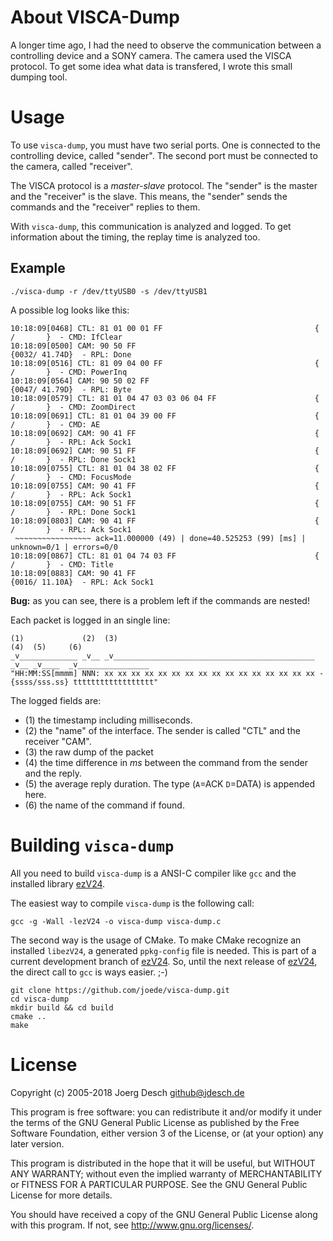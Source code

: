 # About VISCA-Dump

A longer time ago, I had the need to observe the communication between a
controlling device and a SONY camera. The camera used the VISCA protocol.
To get some idea what data is transfered, I wrote this small dumping tool.


# Usage

To use `visca-dump`, you must have two serial ports. One is connected to the
controlling device, called "sender". The second port must be connected to the
camera, called "receiver".

The VISCA protocol is a *master-slave* protocol. The "sender" is the master and
the "receiver" is the slave. This means, the "sender" sends the commands and
the "receiver" replies to them.

With `visca-dump`, this communication is analyzed and logged. To get
information about the timing, the replay time is analyzed too.

## Example

````
./visca-dump -r /dev/ttyUSB0 -s /dev/ttyUSB1
````

A possible log looks like this:

````
10:18:09[0468] CTL: 81 01 00 01 FF                                  {    /       }  - CMD: IfClear
10:18:09[0500] CAM: 90 50 FF                                        {0032/ 41.74D}  - RPL: Done
10:18:09[0516] CTL: 81 09 04 00 FF                                  {    /       }  - CMD: PowerInq
10:18:09[0564] CAM: 90 50 02 FF                                     {0047/ 41.79D}  - RPL: Byte
10:18:09[0579] CTL: 81 01 04 47 03 03 06 04 FF                      {    /       }  - CMD: ZoomDirect
10:18:09[0691] CTL: 81 01 04 39 00 FF                               {    /       }  - CMD: AE
10:18:09[0692] CAM: 90 41 FF                                        {    /       }  - RPL: Ack Sock1
10:18:09[0692] CAM: 90 51 FF                                        {    /       }  - RPL: Done Sock1
10:18:09[0755] CTL: 81 01 04 38 02 FF                               {    /       }  - CMD: FocusMode
10:18:09[0755] CAM: 90 41 FF                                        {    /       }  - RPL: Ack Sock1
10:18:09[0755] CAM: 90 51 FF                                        {    /       }  - RPL: Done Sock1
10:18:09[0803] CAM: 90 41 FF                                        {    /       }  - RPL: Ack Sock1
 ~~~~~~~~~~~~~~~~~ ack=11.000000 (49) | done=40.525253 (99) [ms] | unknown=0/1 | errors=0/0
10:18:09[0867] CTL: 81 01 04 74 03 FF                               {    /       }  - CMD: Title
10:18:09[0883] CAM: 90 41 FF                                        {0016/ 11.10A}  - RPL: Ack Sock1
````

**Bug:** as you can see, there is a problem left if the commands are nested!

Each packet is logged in an single line:

````
(1)             (2)  (3)                                                (4)  (5)     (6)
_v_____________ _v__ _v_____________________________________________    _v__ _v____  _v________________
"HH:MM:SS[mmmm] NNN: xx xx xx xx xx xx xx xx xx xx xx xx xx xx xx xx - {ssss/sss.ss} tttttttttttttttttt"
````

The logged fields are:

* (1) the timestamp including milliseconds.
* (2) the "name" of the interface. The sender is called "CTL" and the receiver "CAM".
* (3) the raw dump of the packet
* (4) the time difference in *ms* between the command from the sender and the reply.
* (5) the average reply duration. The type (`A`=ACK `D`=DATA) is appended here.
* (6) the name of the command if found.



# Building `visca-dump`

All you need to build `visca-dump` is a ANSI-C compiler like `gcc` and the
installed library [ezV24](https://github.com/joede/libezV24).

The easiest way to compile `visca-dump` is the following call:

````
gcc -g -Wall -lezV24 -o visca-dump visca-dump.c
````

The second way is the usage of CMake. To make CMake recognize an installed
`libezV24`, a generated `ppkg-config` file is needed. This is part of a current
development branch of [ezV24](https://github.com/joede/libezV24). So, until the
next release of [ezV24](https://github.com/joede/libezV24), the direct call to
`gcc` is ways easier. ;-)

````
git clone https://github.com/joede/visca-dump.git
cd visca-dump
mkdir build && cd build
cmake ..
make
````


# License

Copyright (c) 2005-2018 Joerg Desch <github@jdesch.de>

This program is free software: you can redistribute it and/or modify
it under the terms of the GNU General Public License as published by
the Free Software Foundation, either version 3 of the License, or
(at your option) any later version.

This program is distributed in the hope that it will be useful,
but WITHOUT ANY WARRANTY; without even the implied warranty of
MERCHANTABILITY or FITNESS FOR A PARTICULAR PURPOSE.  See the
GNU General Public License for more details.

You should have received a copy of the GNU General Public License
along with this program.  If not, see <http://www.gnu.org/licenses/>.
